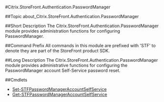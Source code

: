 #Citrix.StoreFront.Authentication.PasswordManager

##Topic
about_Citrix.StoreFront.Authentication.PasswordManager

##Short Description
The Citrix.StoreFront.Authentication.PasswordManager module provides administration functions for configuring PasswordManager.

##Command Prefix
All commands in this module are prefixed with 'STF' to denote they are part of the StoreFront product SDK.

##Long Description
The Citrix.StoreFront.Authentication.PasswordManager module provides administrative functions for configuring the PasswordManager account Self-Service password reset.

##Cmdlets

* [Set-STFPasswordManagerAccountSelfService](Set-STFPasswordManagerAccountSelfService)
* [Get-STFPasswordManagerAccountSelfService](Get-STFPasswordManagerAccountSelfService)
